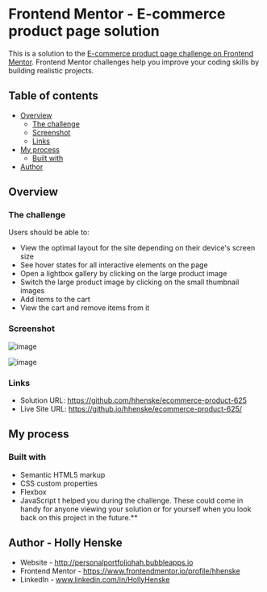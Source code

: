 # Frontend Mentor - E-commerce product page solution

This is a solution to the [E-commerce product page challenge on Frontend Mentor](https://www.frontendmentor.io/challenges/ecommerce-product-page-UPsZ9MJp6). Frontend Mentor challenges help you improve your coding skills by building realistic projects.

## Table of contents

- [Overview](#overview)
  - [The challenge](#the-challenge)
  - [Screenshot](#screenshot)
  - [Links](#links)
- [My process](#my-process)
  - [Built with](#built-with)
- [Author](#author)


## Overview

### The challenge

Users should be able to:

- View the optimal layout for the site depending on their device's screen size
- See hover states for all interactive elements on the page
- Open a lightbox gallery by clicking on the large product image
- Switch the large product image by clicking on the small thumbnail images
- Add items to the cart
- View the cart and remove items from it

### Screenshot

![image](https://github.com/user-attachments/assets/d9f94264-0386-4fcf-84e0-780abdc0cff8)

![image](https://github.com/user-attachments/assets/17ed9024-1577-4266-80e7-7702caa351bd)

### Links

- Solution URL: https://github.com/hhenske/ecommerce-product-625
- Live Site URL: https://github.io/hhenske/ecommerce-product-625/

## My process

### Built with

- Semantic HTML5 markup
- CSS custom properties
- Flexbox
- JavaScript
t helped you during the challenge. These could come in handy for anyone viewing your solution or for yourself when you look back on this project in the future.**

## Author - Holly Henske

- Website - http://personalportfoliohah.bubbleapps.io
- Frontend Mentor - https://www.frontendmentor.io/profile/hhenske
- LinkedIn - www.linkedin.com/in/HollyHenske
  
